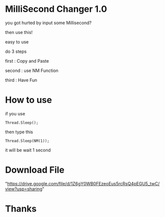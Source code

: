 # MilliSecond Changer 1.0

you got hurted by input some Millisecond?

then use this!

easy to use

do 3 steps

first : Copy and Paste

second : use NM Function

third : Have Fun

# How to use

if you use 

    Thread.Sleep();

then type this

    Thread.Sleep(NM(1));

it will be wait 1 second

# Download File

"https://drive.google.com/file/d/1Z6gY0WB0FEzeoEus5rcRsQ4pEGU5_twC/view?usp=sharing"

# Thanks
